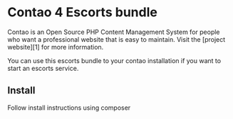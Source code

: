 # Contao 4 Escorts bundle

Contao is an Open Source PHP Content Management System for people who want a
professional website that is easy to maintain. Visit the [project website][1]
for more information.

You can use this escorts bundle to your contao installation if you want to start an escorts service.

## Install

Follow install instructions using composer
